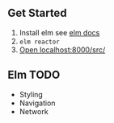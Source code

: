 ## Get Started

1. Install elm see [elm docs](https://guide.elm-lang.org/install/elm.html)
2. `elm reactor`
3. [Open localhost:8000/src/](http://localhost:8000/src/Main.elm)

## Elm TODO
* Styling 
* Navigation
* Network
